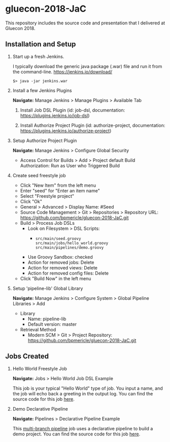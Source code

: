 # gluecon-2018-JaC
This repository includes the source code and presentation that I delivered at Gluecon 2018.

## Installation and Setup
1. Start up a fresh Jenkins.

    I typically download the generic java package (.war) file and run it from the command-line. https://jenkins.io/download/

    ```
    $> java -jar jenkins.war
    ```

2. Install a few Jenkins Plugins

    **Navigate:** Manage Jenkins > Manage Plugins > Available Tab

    1. Install Job DSL Plugin (id: job-dsl, documentation: https://plugins.jenkins.io/job-dsl)

    2. Install Authorize Project Plugin (id: authorize-project, documentation: https://plugins.jenkins.io/authorize-project)

3. Setup Authorize Project Plugin

    **Navigate:** Manage Jenkins > Configure Global Security

    - Access Control for Builds > Add > Project default Build Authorization: Run as User who Triggered Build

4. Create seed freestyle job

    - Click "New Item" from the left menu
    - Enter "seed" for "Enter an item name"
    - Select "Freestyle project"
    - Click "Ok"
    - General > Advanced > Display Name: #Seed
    - Source Code Management > Git > Repositories > Repository URL: https://github.com/bpmericle/gluecon-2018-JaC.git
    - Build > Process Job DSLs
        - Look on Filesystem > DSL Scripts:
          - ```
            src/main/seed.groovy
            src/main/jobs/hello_world.groovy
            src/main/pipelines/demo.groovy
            ```
        - Use Groovy Sandbox: checked
        - Action for removed jobs: Delete
        - Action for removed views: Delete
        - Action for removed config files: Delete
    - Click "Build Now" in the left menu

5. Setup 'pipeline-lib' Global Library

    **Navigate:** Manage Jenkins > Configure System > Global Pipeline Libraries > Add

    - Library
        - Name: pipeline-lib
        - Default version: master
    - Retrieval Method
        - Modern SCM > Git > Project Repository: https://github.com/bpmericle/gluecon-2018-JaC.git

## Jobs Created
1. Hello World Freestyle Job

    **Navigate:** Jobs > Hello World Job DSL Example

    This job is your typical "Hello World" type of job. You input a name, and the job will echo back a greeting in the output log. You can find the source code for this job [here](https://github.com/bpmericle/gluecon-2018-JaC/blob/master/src/main/jobs/hello_world.groovy).

2. Demo Declarative Pipeline

    **Navigate:** Pipelines > Declarative Pipeline Example

    This [multi-branch pipeline](https://plugins.jenkins.io/workflow-multibranch) job uses a declarative pipeline to build a demo project. You can find the source code for this job [here](https://github.com/bpmericle/gluecon-2018-JaC/blob/master/src/main/pipelines/declarative_pipeline_demo.groovy).
